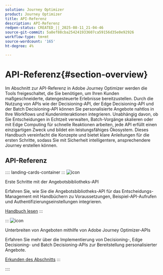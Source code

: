 ```yaml
---
solution: Journey Optimizer
product: Journey Optimizer
title: API-Referenz
description: API-Referenz
redpen-status: CREATED_||_2025-08-11_21-04-46
source-git-commit: 5a8ef88cba254241933607ca59156d35e0e92926
workflow-type: tm+mt
source-wordcount: '165'
ht-degree: 4%

---
```



# API-Referenz{#section-overview}

Im Abschnitt zur API-Referenz in Adobe Journey Optimizer werden die Tools freigeschaltet, die Sie benötigen, um Ihren Kunden maßgeschneiderte, datengesteuerte Erlebnisse bereitzustellen. Durch die Nutzung von APIs wie der Decisioning-API, der Edge Decisioning-API und der Batch Decisioning-API können Sie personalisierte Angebote nahtlos in Ihre Workflows und Kundeninteraktionen integrieren. Unabhängig davon, ob Sie Entscheidungen in Echtzeit verwalten, Batch-Vorgänge skalieren oder mit Edge Computing für schnelle Reaktionen arbeiten, jede API erfüllt einen einzigartigen Zweck und bildet ein leistungsfähiges Ökosystem. Dieses Handbuch vereinfacht die Konzepte und bietet klare Anleitungen für die ersten Schritte, sodass Sie mit Sicherheit intelligentere, ansprechendere Journey erstellen können.

## API-Referenz

:::: landing-cards-container
:::
![icon](https://cdn.experienceleague.adobe.com/icons/circle-play.svg?lang=de)

Erste Schritte mit der Angebotsbibliotheks-API

Erfahren Sie, wie Sie die Angebotsbibliotheks-API für das Entscheidungs-Management mit Handbüchern zu Voraussetzungen, Beispiel-API-Aufrufen und Authentifizierungseinstellungen integrieren.

[Handbuch lesen](../using/offers/api-reference/getting-started.md)
:::

:::
![icon](https://cdn.experienceleague.adobe.com/icons/code-branch.svg?lang=de)

Unterbreiten von Angeboten mithilfe von Adobe Journey Optimizer-APIs

Erfahren Sie mehr über die Implementierung von Decisioning-, Edge Decisioning- und Batch Decisioning-APIs zur Bereitstellung personalisierter Angebote.

[Erkunden des Abschnitts](offer-delivery-api-landing-page.md)
:::

::::
